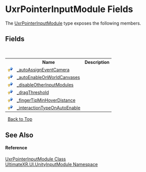 # UxrPointerInputModule Fields
 

The <a href="T_UltimateXR_UI_UnityInputModule_UxrPointerInputModule">UxrPointerInputModule</a> type exposes the following members.


## Fields
&nbsp;<table><tr><th></th><th>Name</th><th>Description</th></tr><tr><td>![Protected field](media/protfield.gif "Protected field")</td><td><a href="F_UltimateXR_UI_UnityInputModule_UxrPointerInputModule__autoAssignEventCamera">_autoAssignEventCamera</a></td><td /></tr><tr><td>![Protected field](media/protfield.gif "Protected field")</td><td><a href="F_UltimateXR_UI_UnityInputModule_UxrPointerInputModule__autoEnableOnWorldCanvases">_autoEnableOnWorldCanvases</a></td><td /></tr><tr><td>![Protected field](media/protfield.gif "Protected field")</td><td><a href="F_UltimateXR_UI_UnityInputModule_UxrPointerInputModule__disableOtherInputModules">_disableOtherInputModules</a></td><td /></tr><tr><td>![Protected field](media/protfield.gif "Protected field")</td><td><a href="F_UltimateXR_UI_UnityInputModule_UxrPointerInputModule__dragThreshold">_dragThreshold</a></td><td /></tr><tr><td>![Protected field](media/protfield.gif "Protected field")</td><td><a href="F_UltimateXR_UI_UnityInputModule_UxrPointerInputModule__fingerTipMinHoverDistance">_fingerTipMinHoverDistance</a></td><td /></tr><tr><td>![Protected field](media/protfield.gif "Protected field")</td><td><a href="F_UltimateXR_UI_UnityInputModule_UxrPointerInputModule__interactionTypeOnAutoEnable">_interactionTypeOnAutoEnable</a></td><td /></tr></table>&nbsp;
<a href="#uxrpointerinputmodule-fields">Back to Top</a>

## See Also


#### Reference
<a href="T_UltimateXR_UI_UnityInputModule_UxrPointerInputModule">UxrPointerInputModule Class</a><br /><a href="N_UltimateXR_UI_UnityInputModule">UltimateXR.UI.UnityInputModule Namespace</a><br />